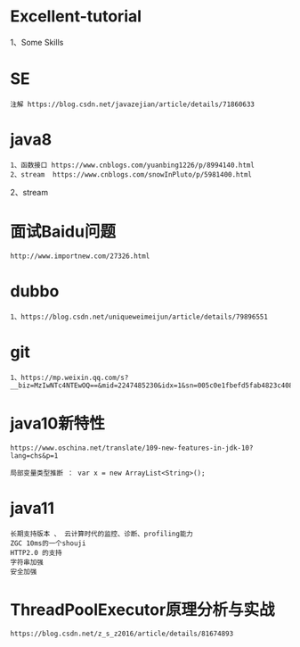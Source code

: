 # Excellent-tutorial
1、Some Skills
# SE
	注解 https://blog.csdn.net/javazejian/article/details/71860633
# java8
	1、函数接口 https://www.cnblogs.com/yuanbing1226/p/8994140.html
	2、stream  https://www.cnblogs.com/snowInPluto/p/5981400.html
2、stream 
# 面试Baidu问题
	http://www.importnew.com/27326.html
# dubbo
	1、https://blog.csdn.net/uniqueweimeijun/article/details/79896551


# git
	1、https://mp.weixin.qq.com/s?__biz=MzIwNTc4NTEwOQ==&mid=2247485230&idx=1&sn=005c0e1fbefd5fab4823c408e3ae4b46&chksm=972ad654a05d5f42a155663adf806f0a2e95a81a44f0740e93581787ed8be73c056bc924f7f0&mpshare=1&scene=23&srcid=1128QfjQLUs977k7cNVtUXRS#rd

# java10新特性
	https://www.oschina.net/translate/109-new-features-in-jdk-10?lang=chs&p=1

	局部变量类型推断 ： var x = new ArrayList<String>();


# java11	
	长期支持版本 、 云计算时代的监控、诊断、profiling能力
	ZGC 10ms的一个shouji
	HTTP2.0 的支持
	字符串加强
	安全加强
# ThreadPoolExecutor原理分析与实战
	https://blog.csdn.net/z_s_z2016/article/details/81674893
